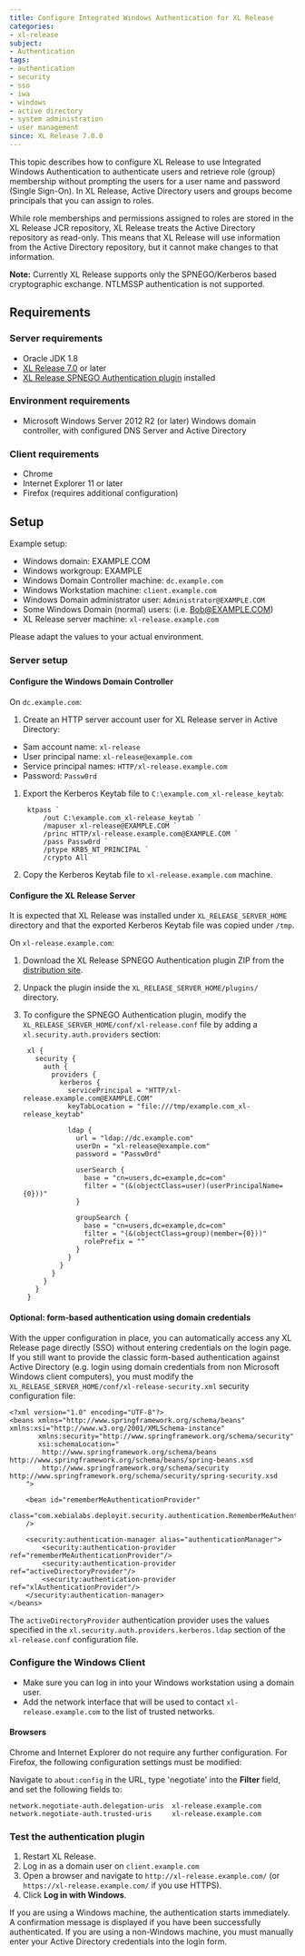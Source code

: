 ```yaml
---
title: Configure Integrated Windows Authentication for XL Release
categories:
- xl-release
subject:
- Authentication
tags:
- authentication
- security
- sso
- iwa
- windows
- active directory
- system administration
- user management
since: XL Release 7.0.0
---
```


This topic describes how to configure XL Release to use Integrated Windows Authentication to authenticate users and retrieve role (group) membership without prompting the users for a user name and password (Single Sign-On). In XL Release, Active Directory users and groups become principals that you can assign to roles.

While role memberships and permissions assigned to roles are stored in the XL Release JCR repository, XL Release treats the Active Directory repository as read-only. This means that XL Release will use information from the Active Directory repository, but it cannot make changes to that information.

**Note:** Currently XL Release supports only the SPNEGO/Kerberos based cryptographic exchange. NTLMSSP authentication is not supported.

## Requirements

### Server requirements

* Oracle JDK 1.8
* [XL Release 7.0](/xl-release/concept/requirements-for-installing-xl-release.html) or later
* [XL Release SPNEGO Authentication plugin](https://dist.xebialabs.com/customer/xl-release/plugins/xlr-auth-spnego-plugin) installed

### Environment requirements

* Microsoft Windows Server 2012 R2 (or later) Windows domain controller, with configured DNS Server and Active Directory

### Client requirements

* Chrome
* Internet Explorer 11 or later
* Firefox (requires additional configuration)

## Setup

Example setup:

* Windows domain: EXAMPLE.COM
* Windows workgroup: EXAMPLE
* Windows Domain Controller machine: `dc.example.com`
* Windows Workstation machine: `client.example.com`
* Windows Domain administrator user: `Administrator@EXAMPLE.COM`
* Some Windows Domain (normal) users: (i.e. Bob@EXAMPLE.COM)
* XL Release server machine: `xl-release.example.com`

Please adapt the values to your actual environment.

### Server setup

#### Configure the Windows Domain Controller

On `dc.example.com`:

1. Create an HTTP server account user for XL Release server in Active Directory:
  * Sam account name: `xl-release`
  * User principal name: `xl-release@example.com`
  * Service principal names: `HTTP/xl-release.example.com`
  * Password: `Passw0rd`
1. Export the Kerberos Keytab file to `C:\example.com_xl-release_keytab`:

        ktpass `
            /out C:\example.com_xl-release_keytab `
            /mapuser xl-release@EXAMPLE.COM `
            /princ HTTP/xl-release.example.com@EXAMPLE.COM `
            /pass Passw0rd `
            /ptype KRB5_NT_PRINCIPAL `
            /crypto All    

1. Copy the Kerberos Keytab file to `xl-release.example.com` machine.

#### Configure the XL Release Server

It is expected that XL Release was installed under `XL_RELEASE_SERVER_HOME` directory and that the exported Kerberos Keytab file was copied under `/tmp`.

On `xl-release.example.com`:

1. Download the XL Release SPNEGO Authentication plugin ZIP from the [distribution site](https://dist.xebialabs.com/customer/xl-release/plugins/xlr-auth-spnego-plugin).
1. Unpack the plugin inside the `XL_RELEASE_SERVER_HOME/plugins/` directory.
1. To configure the SPNEGO Authentication plugin, modify the `XL_RELEASE_SERVER_HOME/conf/xl-release.conf` file by adding a `xl.security.auth.providers` section:

        xl {
          security {
            auth {
              providers {
                kerberos {
                  servicePrincipal = "HTTP/xl-release.example.com@EXAMPLE.COM"
                  keyTabLocation = "file:///tmp/example.com_xl-release_keytab"

                  ldap {
                    url = "ldap://dc.example.com"
                    userDn = "xl-release@example.com"
                    password = "Passw0rd"

                    userSearch {
                      base = "cn=users,dc=example,dc=com"
                      filter = "(&(objectClass=user)(userPrincipalName={0}))"
                    }

                    groupSearch {
                      base = "cn=users,dc=example,dc=com"
                      filter = "(&(objectClass=group)(member={0}))"
                      rolePrefix = ""
                    }
                  }
                }
              }
            }
          }
        }

#### Optional: form-based authentication using domain credentials

With the upper configuration in place, you can automatically access any XL Release page directly (SSO) without entering credentials on the login page. If you still want to provide the classic form-based authentication against Active Directory (e.g. login using domain credentials from non Microsoft Windows client computers), you must modify the `XL_RELEASE_SERVER_HOME/conf/xl-release-security.xml` security configuration file:

    <?xml version="1.0" encoding="UTF-8"?>
    <beans xmlns="http://www.springframework.org/schema/beans" xmlns:xsi="http://www.w3.org/2001/XMLSchema-instance"
           xmlns:security="http://www.springframework.org/schema/security"
           xsi:schemaLocation="
            http://www.springframework.org/schema/beans http://www.springframework.org/schema/beans/spring-beans.xsd
            http://www.springframework.org/schema/security http://www.springframework.org/schema/security/spring-security.xsd
        ">

        <bean id="rememberMeAuthenticationProvider"
            class="com.xebialabs.deployit.security.authentication.RememberMeAuthenticationProvider"
        />

        <security:authentication-manager alias="authenticationManager">
            <security:authentication-provider ref="rememberMeAuthenticationProvider"/>
            <security:authentication-provider ref="activeDirectoryProvider"/>
            <security:authentication-provider ref="xlAuthenticationProvider"/>
        </security:authentication-manager>
    </beans>

The `activeDirectoryProvider` authentication provider uses the values specified in the `xl.security.auth.providers.kerberos.ldap` section of the `xl-release.conf` configuration file.

### Configure the Windows Client

* Make sure you can log in into your Windows workstation using a domain user.
* Add the network interface that will be used to contact `xl-release.example.com` to the list of trusted networks.

#### Browsers

Chrome and Internet Explorer do not require any further configuration.
For Firefox, the following configuration settings must be modified:

Navigate to `about:config` in the URL, type 'negotiate' into the **Filter** field, and set the following fields to:

    network.negotiate-auth.delegation-uris  xl-release.example.com
    network.negotiate-auth.trusted-uris     xl-release.example.com


### Test the authentication plugin

1. Restart XL Release.
1. Log in as a domain user on `client.example.com`
1. Open a browser and navigate to `http://xl-release.example.com/` (or `https://xl-release.example.com/` if you use HTTPS).
1. Click **Log in with Windows**.

If you are using a Windows machine, the authentication starts immediately. A confirmation message is displayed if you have been successfully authenticated. If you are using a non-Windows machine, you must manually enter your Active Directory credentials into the login form.
